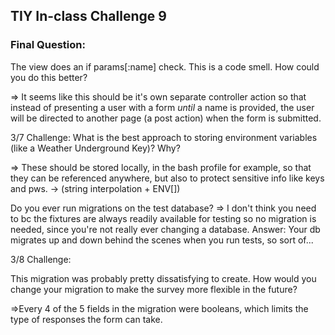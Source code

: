 
## TIY In-class Challenge 9
### Final Question:
The view does an if params[:name] check. This is a code smell. How could you do this better?

=> It seems like this should be it's own separate controller action so that instead of presenting a user with a form *until* a name is provided, the user will be directed to another page (a post action) when the form is submitted.

3/7 Challenge:
What is the best approach to storing environment variables (like a Weather Underground Key)? Why?

=> These should be stored locally, in the bash profile for example, so that they can be referenced anywhere, but also to protect sensitive info like keys and pws. -> (string interpolation + ENV[])

Do you ever run migrations on the test database?
=> I don't think you need to bc the fixtures are always readily available for testing so no migration is needed, since you're not really ever changing a database. Answer: Your db migrates up and down behind the scenes when you run tests, so sort of...

3/8 Challenge:

This migration was probably pretty dissatisfying to create. How would you change your migration to make the survey more flexible in the future?

=>Every 4 of the 5 fields in the migration were booleans, which limits the type of responses the form can take. 
